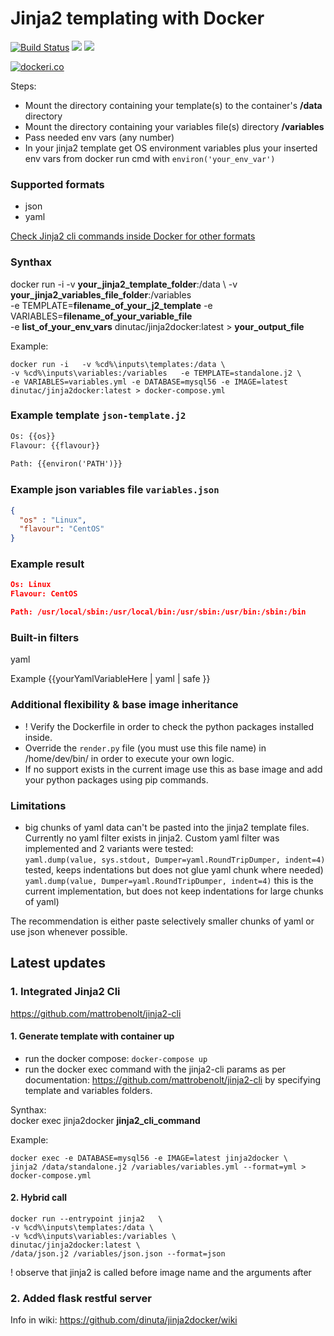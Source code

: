 # Jinja2 templating with Docker

[![Build Status](https://travis-ci.org/dinuta/jinja2docker.svg?branch=master)](https://travis-ci.org/dinuta/jinja2docker)
[![](https://images.microbadger.com/badges/image/dinutac/jinja2docker.svg)](https://microbadger.com/images/dinutac/jinja2docker "Get your own image badge on microbadger.com") [![](https://images.microbadger.com/badges/version/dinutac/jinja2docker.svg)](https://microbadger.com/images/dinutac/jinja2docker "Get your own version badge on microbadger.com")

[![dockeri.co](https://dockeri.co/image/dinutac/jinja2docker)](https://hub.docker.com/r/dinutac/jinja2docker)  

Steps:   
* Mount the directory containing your template(s) to the container's **/data** directory
* Mount the directory containing your variables file(s) directory **/variables**
* Pass needed env vars (any number)
* In your jinja2 template get OS environment variables plus your inserted env vars from docker run cmd with ```environ('your_env_var')```

### Supported formats
- json
- yaml  

[Check Jinja2 cli commands inside Docker for other formats](#latest-updates)  

### Synthax
docker run -i   -v **your_jinja2_template_folder**:/data \ 
-v **your_jinja2_variables_file_folder**:/variables  \
-e TEMPLATE=**filename_of_your_j2_template** -e VARIABLES=**filename_of_your_variable_file** \
-e **list_of_your_env_vars** dinutac/jinja2docker:latest > **your_output_file**

Example: 
```
docker run -i   -v %cd%\inputs\templates:/data \ 
-v %cd%\inputs\variables:/variables   -e TEMPLATE=standalone.j2 \ 
-e VARIABLES=variables.yml -e DATABASE=mysql56 -e IMAGE=latest dinutac/jinja2docker:latest > docker-compose.yml
```

### Example template ```json-template.j2```
``` txt
Os: {{os}}
Flavour: {{flavour}}
   
Path: {{environ('PATH')}}
```

### Example json variables file ```variables.json```
```json
{
  "os" : "Linux",
  "flavour": "CentOS"
}
```

### Example result  
```json
Os: Linux
Flavour: CentOS

Path: /usr/local/sbin:/usr/local/bin:/usr/sbin:/usr/bin:/sbin:/bin
```
### Built-in filters
yaml


Example {{yourYamlVariableHere | yaml | safe }}


### Additional flexibility & base image inheritance
- ! Verify the Dockerfile in order to check the python packages installed inside.
- Override the ```render.py``` file (you must use this file name) in /home/dev/bin/ in order to execute your own logic.
- If no support exists in the current image use this as base image and add your python packages using pip commands.

### Limitations
- big chunks of yaml data can't be pasted into the jinja2 template files. Currently no yaml filter exists in jinja2.
 Custom yaml filter was implemented and 2 variants were tested:  
```yaml.dump(value, sys.stdout, Dumper=yaml.RoundTripDumper, indent=4)``` tested, keeps indentations but does not glue yaml chunk where needed)  
```yaml.dump(value, Dumper=yaml.RoundTripDumper, indent=4)```  this is the current implementation, but does not keep indentations for large chunks of yaml)  

The recommendation is either paste selectively smaller chunks of yaml or use json whenever possible.

## Latest updates  

### 1. Integrated Jinja2 Cli 

https://github.com/mattrobenolt/jinja2-cli  

#### 1. Generate template with container up
- run the docker compose:  ``docker-compose up``
- run the docker exec command with the jinja2-cli params as per documentation: https://github.com/mattrobenolt/jinja2-cli  by specifying template and variables folders.

Synthax:  
docker exec jinja2docker **jinja2_cli_command**  

Example:  
```
docker exec -e DATABASE=mysql56 -e IMAGE=latest jinja2docker \
jinja2 /data/standalone.j2 /variables/variables.yml --format=yml > docker-compose.yml
```

#### 2. Hybrid call 
```
docker run --entrypoint jinja2   \
-v %cd%\inputs\templates:/data \
-v %cd%\inputs\variables:/variables \
dinutac/jinja2docker:latest \
/data/json.j2 /variables/json.json --format=json
```

! observe that jinja2 is called before image name and the arguments after


### 2. Added flask restful server
Info in wiki: https://github.com/dinuta/jinja2docker/wiki
